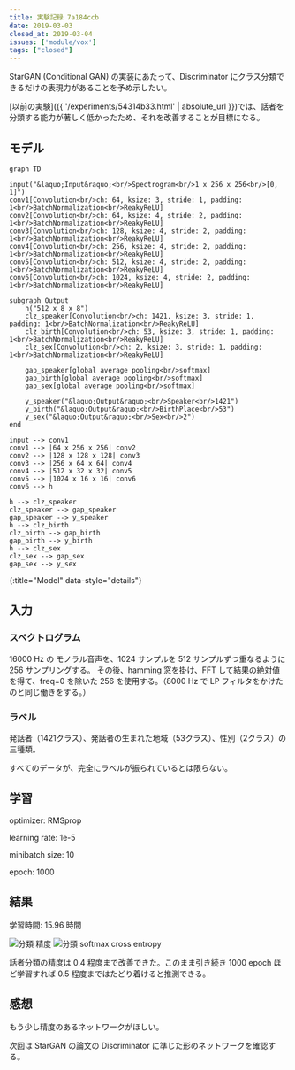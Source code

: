 ```yaml
---
title: 実験記録 7a184ccb
date: 2019-03-03
closed_at: 2019-03-04
issues: ['module/vox']
tags: ["closed"]
---
```


StarGAN (Conditional GAN) の実装にあたって、Discriminator にクラス分類できるだけの表現力があることを予め示したい。

[以前の実験]({{ '/experiments/54314b33.html' | absolute_url }})では、話者を分類する能力が著しく低かったため、それを改善することが目標になる。

## モデル ##

```mermaid
graph TD

input("&laquo;Input&raquo;<br/>Spectrogram<br/>1 x 256 x 256<br/>[0, 1]")
conv1[Convolution<br/>ch: 64, ksize: 3, stride: 1, padding: 1<br/>BatchNormalization<br/>ReakyReLU]
conv2[Convolution<br/>ch: 64, ksize: 4, stride: 2, padding: 1<br/>BatchNormalization<br/>ReakyReLU]
conv3[Convolution<br/>ch: 128, ksize: 4, stride: 2, padding: 1<br/>BatchNormalization<br/>ReakyReLU]
conv4[Convolution<br/>ch: 256, ksize: 4, stride: 2, padding: 1<br/>BatchNormalization<br/>ReakyReLU]
conv5[Convolution<br/>ch: 512, ksize: 4, stride: 2, padding: 1<br/>BatchNormalization<br/>ReakyReLU]
conv6[Convolution<br/>ch: 1024, ksize: 4, stride: 2, padding: 1<br/>BatchNormalization<br/>ReakyReLU]

subgraph Output
    h("512 x 8 x 8")
    clz_speaker[Convolution<br/>ch: 1421, ksize: 3, stride: 1, padding: 1<br/>BatchNormalization<br/>ReakyReLU]
    clz_birth[Convolution<br/>ch: 53, ksize: 3, stride: 1, padding: 1<br/>BatchNormalization<br/>ReakyReLU]
    clz_sex[Convolution<br/>ch: 2, ksize: 3, stride: 1, padding: 1<br/>BatchNormalization<br/>ReakyReLU]

    gap_speaker[global average pooling<br/>softmax]
    gap_birth[global average pooling<br/>softmax]
    gap_sex[global average pooling<br/>softmax]

    y_speaker("&laquo;Output&raquo;<br/>Speaker<br/>1421")
    y_birth("&laquo;Output&raquo;<br/>BirthPlace<br/>53")
    y_sex("&laquo;Output&raquo;<br/>Sex<br/>2")
end

input --> conv1
conv1 --> |64 x 256 x 256| conv2
conv2 --> |128 x 128 x 128| conv3
conv3 --> |256 x 64 x 64| conv4
conv4 --> |512 x 32 x 32| conv5
conv5 --> |1024 x 16 x 16| conv6
conv6 --> h

h --> clz_speaker
clz_speaker --> gap_speaker
gap_speaker --> y_speaker
h --> clz_birth
clz_birth --> gap_birth
gap_birth --> y_birth
h --> clz_sex
clz_sex --> gap_sex
gap_sex --> y_sex
```
{:title="Model" data-style="details"}

## 入力 ##

### スペクトログラム ###

16000 Hz の モノラル音声を、1024 サンプルを 512 サンプルずつ重なるように 256 サンプリングする。
その後、hamming 窓を掛け、FFT して結果の絶対値を得て、freq=0 を除いた 256 を使用する。（8000 Hz で LP フィルタをかけたのと同じ働きをする。）

### ラベル ###

発話者（1421クラス）、発話者の生まれた地域（53クラス）、性別（2クラス）の三種類。

すべてのデータが、完全にラベルが振られているとは限らない。

## 学習 ##

optimizer: RMSprop

learning rate: 1e-5

minibatch size: 10

epoch: 1000

## 結果 ## 

学習時間: 15.96 時間

<img src="{% include gdrive id='1QODtd_Zwz_dFHs03qQsvop0rDHH9Txxm' %}" title="分類 精度" />
<img src="{% include gdrive id='1uXObcwQvqLZ5Q_rGQA86VjpiHzJoC5x6' %}" title="分類 softmax cross entropy" />

話者分類の精度は 0.4 程度まで改善できた。このまま引き続き 1000 epoch ほど学習すれば 0.5 程度まではたどり着けると推測できる。

## 感想 ## 

もう少し精度のあるネットワークがほしい。

次回は StarGAN の論文の Discriminator に準じた形のネットワークを確認する。

